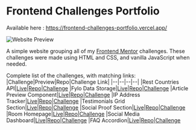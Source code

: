 # Frontend Challenges Portfolio

Available here : https://frontend-challenges-portfolio.vercel.app/

![Website Preview](https://res.cloudinary.com/deo7szuol/image/upload/v1607423491/Capture_d_e%CC%81cran_2020-12-08_a%CC%80_11.29.54_aama30.png)

A simple website grouping all of my [Frontend Mentor](https://www.frontendmentor.io/) challenges. These challenges were made using HTML and CSS, and vanilla JavaScript when needed.

Complete list of the challenges, with matching links:
|Challenge|Preview|Repo|Challenge Link|
|--|--|--|--|
|Rest Countries API|[Live](https://rest-countries-api-theme-switcher-one.vercel.app/)|[Repo](https://github.com/pchatard/rest-countries-api-theme-switcher)|[Challenge](https://www.frontendmentor.io/challenges/rest-countries-api-with-color-theme-switcher-5cacc469fec04111f7b848ca)
|Fylo Data Storage|[Live](https://fylo-data-storage-eta-orcin.vercel.app/)|[Repo](https://github.com/pchatard/fylo-data-storage)|[Challenge](https://www.frontendmentor.io/challenges/fylo-data-storage-component-1dZPRbV5n)
|Article Preview Component|[Live](https://article-preview-component-seven-mu.vercel.app/)|[Repo](https://github.com/pchatard/article-preview-component)|[Challenge](https://www.frontendmentor.io/challenges/article-preview-component-dYBN_pYFT)
|IP Address Tracker|[Live](https://ip-address-tracker-omega.vercel.app/)|[Repo](https://github.com/pchatard/IP-address-tracker)|[Challenge](https://www.frontendmentor.io/challenges/ip-address-tracker-I8-0yYAH0)
|Testimonials Grid Section|[Live](https://testimonials-grid-section.vercel.app/)|[Repo](https://github.com/pchatard/testimonials-grid-section)|[Challenge](https://www.frontendmentor.io/challenges/testimonials-grid-section-Nnw6J7Un7)
|Social Proof Section|[Live](https://social-proof-section-mu-gold.vercel.app/)|[Repo](https://github.com/pchatard/social-proof-section)|[Challenge](https://www.frontendmentor.io/challenges/social-proof-section-6e0qTv_bA)
|Room Homepage|[Live](https://room-homepage-mauve.vercel.app/)|[Repo](https://github.com/pchatard/room-homepage)|[Challenge](https://www.frontendmentor.io/challenges/room-homepage-BtdBY_ENq)
|Social Media Dashboard|[Live](https://social-media-dashboard-theme-switcher-iota.vercel.app/)|[Repo](https://github.com/pchatard/social-media-dashboard-theme-switcher)|[Challenge](https://www.frontendmentor.io/challenges/social-media-dashboard-with-theme-switcher-6oY8ozp_H)
|FAQ Accordion|[Live](https://faq-accordion-ten.vercel.app/)|[Repo](https://github.com/pchatard/faq-accordion)|[Challenge](https://www.frontendmentor.io/challenges/faq-accordion-card-XlyjD0Oam)
